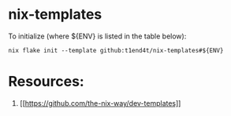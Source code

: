 # nix-templates

To initialize (where ${ENV} is listed in the table below):

```shell
nix flake init --template github:t1end4t/nix-templates#${ENV}
```

# Resources:

1. [[https://github.com/the-nix-way/dev-templates]]
